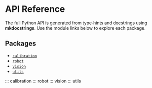 # API Reference

The full Python API is generated from type‑hints and docstrings using **mkdocstrings**. Use the module links below to explore each package.

## Packages

- [`calibration`](../calibration)
- [`robot`](../robot)
- [`vision`](../vision)
- [`utils`](../utils)

::: calibration
::: robot
::: vision
::: utils
